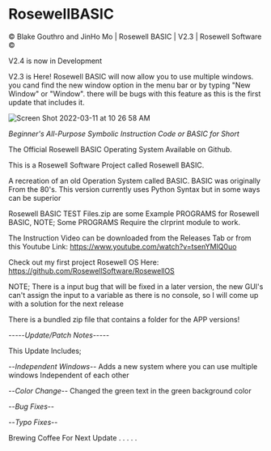 # RosewellBASIC

© Blake Gouthro and JinHo Mo | Rosewell BASIC | V2.3 | Rosewell Software ©

V2.4 is now in Development

V2.3 is Here! Rosewell BASIC will now allow you to use multiple windows. you cand find the new window option in the menu bar or by typing "New Window" or "Window". there will be bugs with this feature as this is the first update that includes it.

![Screen Shot 2022-03-11 at 10 26 58 AM](https://user-images.githubusercontent.com/94485314/157903670-072cb441-732d-40e3-884a-6b700522023b.png)

*Beginner's All-Purpose Symbolic Instruction Code or BASIC for Short*

The Official Rosewell BASIC Operating System Available on Github.

This is a Rosewell Software Project called Rosewell BASIC.

A recreation of an old Operation System called BASIC.
BASIC was originally From the 80's.
This version currently uses Python Syntax but in some ways can be superior

Rosewell BASIC TEST Files.zip are some Example PROGRAMS for Rosewell BASIC, NOTE; Some PROGRAMS Require the clrprint module to work.

The Instruction Video can be downloaded from the Releases Tab or from this Youtube Link:
https://www.youtube.com/watch?v=tsenYMIQ0uo

Check out my first project Rosewell OS Here:
https://github.com/RosewellSoftware/RosewellOS

NOTE; There is a input bug that will be fixed in a later version, the new GUI's can't assign the input to a variable as there is no console, so I will come up with a solution for the next release


There is a bundled zip file that contains a folder for the APP versions!

-----*Update/Patch Notes*-----

This Update Includes;

--*Independent Windows*-- Adds a new system where you can use multiple windows Independent of each other

--*Color Change*-- Changed the green text in the green background color

--*Bug Fixes*--

--*Typo Fixes*--

Brewing Coffee For Next Update . . . . .
